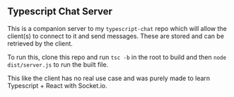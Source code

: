 ## Typescript Chat Server

This is a companion server to my `typescript-chat` repo which will allow the client(s) to connect to it and send messages. These are stored and can be retrieved by the client.

To run this, clone this repo and run `tsc -b` in the root to build and then `node dist/server.js` to run the built file.

This like the client has no real use case and was purely made to learn Typescript + React with Socket.io.
